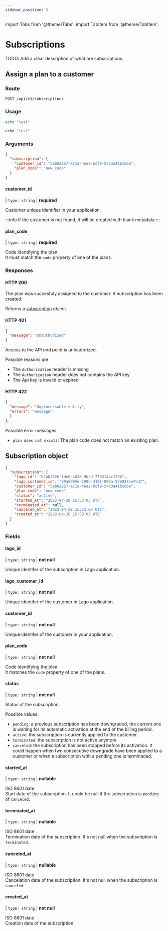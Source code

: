 ```yaml
---
sidebar_position: 3
---
```


import Tabs from '@theme/Tabs';
import TabItem from '@theme/TabItem';

# Subscriptions

TODO: Add a clear description of what are subscriptions.

## Assign a plan to a customer

### Route

```
POST /api/v1/subscriptions
```

### Usage

<Tabs>
  <TabItem value="curl" label="Curl" default>

  ```bash
  echo "test"
  ```
  </TabItem>
  <TabItem value="ruby" label="Ruby">

  ```ruby
  echo "test"
  ```
  </TabItem>
</Tabs>

### Arguments


```json
{
  "subscription": {
    "customer_id": "5eb02857-a71e-4ea2-bcf9-57d3a41bc6ba",
    "plan_code": "new_code"
  }
}
```

####  customer_id
| `type: string` | **required**

Customer unique identifier in your application.

:::info
If the customer is not found, it will be created with blank metadata
:::

####  plan_code
| `type: string` | **required**

Code identifying the plan.<br/>
It must match the `code` property of one of the plans.

### Responses

#### HTTP 200

The plan was succesfuly assigned to the customer. A subscription has been created.

Returns a [subscription](#subscription-object) object.

#### HTTP 401

```json
{
  "message": "Unauthorized"
}
```

Access to the API end point is unhautorized.

Possible reasons are:
- The `Authorization` header is missing
- The `Authorization` header does not contains the API key
- The Api key is invalid or expired

#### HTTP 422

```json
{
  "message": "Unprocessable entity",
  "errors": "message"
  }
}
```

Possible error messages:
- `plan does not exists`: The plan code does not match an exisiting plan.

## Subscription object

```json
{
  "subscription": {
    "lago_id": "b7ab2926-1de8-4428-9bcd-779314ac129b",
    "lago_customer_id": "99a6094e-199b-4101-896a-54e927ce7bd7",
    "customer_id": "5eb02857-a71e-4ea2-bcf9-57d3a41bc6ba",
    "plan_code": "new_code",
    "status": "active",
    "started_at": "2022-04-28 15:53:03 UTC",
    "terminated_at": null,
    "canceled_at": "2022-04-28 15:53:03 UTC",
    "created_at": "2022-04-28 15:53:03 UTC"
  }
}
```

### Fields

#### lago_id

| `type: string` | **not null**

Unique identifer of the subscription in Lago application.

#### lago_customer_id

| `type: string` | **not null**

Unique identifer of the customer in Lago application.

#### customer_id

| `type: string` | **not null**

Unique identifer of the customer in your application.
#### plan_code

| `type: string` | **not null**

Code identifying the plan.<br/>
It matches the `code` property of one of the plans.

#### status

| `type: string` | **not null**

Status of the subscription.

Possible values:
- `pending`: a previous subscription has been downgraded, the current one is waiting for its automatic activation at the end of the billing period.
- `active`: the subscription is currently applied to the customer.
- `terminated`: the subscription is not active anymore
- `canceled`: the subscription has been stopped before its activation. It could happen when two consecutive downgrade have been applied to a customer or when a subscription with a pending one is terminaded.


#### started_at

| `type: string` | **nullable**

ISO 8601 date<br/>
Start date of the subscription. It could be null if the subscription is `pending` of `canceled`.
#### terminated_at

| `type: string` | **nullable**

ISO 8601 date<br/>
Termination date of the subscription. It's not null when the subscription is `terminated`.

#### canceled_at

| `type: string` | **nullable**

ISO 8601 date<br/>
Cancelation date of the subscription. It's not null when the subscription is `canceled`.

#### created_at

| `type: string` | **not null**

ISO 8601 date<br/>
Creation date of the subscription.
